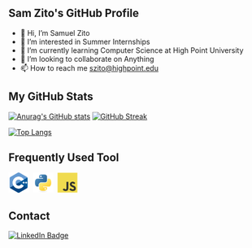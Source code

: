 Sam Zito's GitHub Profile
<img src="https://komarev.com/ghpvc/?username=SamNZito&style=flat-square&color=blue" alt=""/>
----------------------------------------
- 👋 Hi, I’m Samuel Zito
- 👀 I’m interested in Summer Internships 
- 🌱 I’m currently learning Computer Science at High Point University
- 💞️ I’m looking to collaborate on Anything
- 📫 How to reach me szito@highpoint.edu 

My GitHub Stats
---------------------------------------------
[![Anurag's GitHub stats](https://github-readme-stats.vercel.app/api?username=SamNZito&show_icons=true&theme=radical)](https://github.com/anuraghazra/github-readme-stats) 
[![GitHub Streak](https://streak-stats.demolab.com?user=SamNZito&theme=radical)](https://git.io/streak-stats)

[![Top Langs](https://github-readme-stats.vercel.app/api/top-langs/?username=SamNZito&theme=radical&layout=compact)](https://github.com/anuraghazra/github-readme-stats)

Frequently Used Tool
--------------------------------------------
<div>
  <img src="https://github.com/devicons/devicon/blob/master/icons/cplusplus/cplusplus-original.svg" title="C++" alt="C++" width="40" height="40"/>&nbsp;
  <img src="https://github.com/devicons/devicon/blob/master/icons/python/python-original.svg" title="Python" alt="Python" width="40" height="40"/>&nbsp;
  <img src="https://github.com/devicons/devicon/blob/master/icons/javascript/javascript-original.svg" title="JavaScript" alt="JavaScript" width="40" height="40"/>&nbsp;
  
</div>

Contact
--------------------------------------------
<div id="badges">
<a href="https://www.linkedin.com/in/sam-zito/">
<img src="https://img.shields.io/badge/LinkedIn-blue?style=for-the-badge&logo=linkedin&logoColor=white" alt="LinkedIn Badge"/>
</a>
</div>
